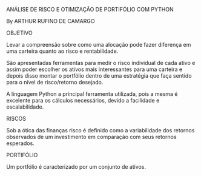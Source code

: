 ANÁLISE DE RISCO E OTIMIZAÇÃO DE PORTIFÓLIO COM PYTHON 

By ARTHUR RUFINO DE CAMARGO


OBJETIVO 

Levar a compreensão sobre como uma alocação pode fazer diferença em uma carteira quanto ao risco e rentabilidade. 

São apresentadas ferramentas para medir o risco individual de cada ativo e assim poder escolher os ativos mais interessantes para uma carteira e depois disso montar o portfólio dentro de uma estratégia que faça sentido para o nível de risco/retorno desejado. 

A linguagem Python a principal ferramenta utilizada, pois a mesma é excelente para os cálculos necessários, devido a facilidade e escalabilidade.


RISCOS 

Sob a ótica das finanças risco é definido como a variabilidade dos retornos observados de um investimento em comparação com seus retornos esperados.


PORTIFÓLIO

Um portfólio é caracterizado por um conjunto de ativos. 
